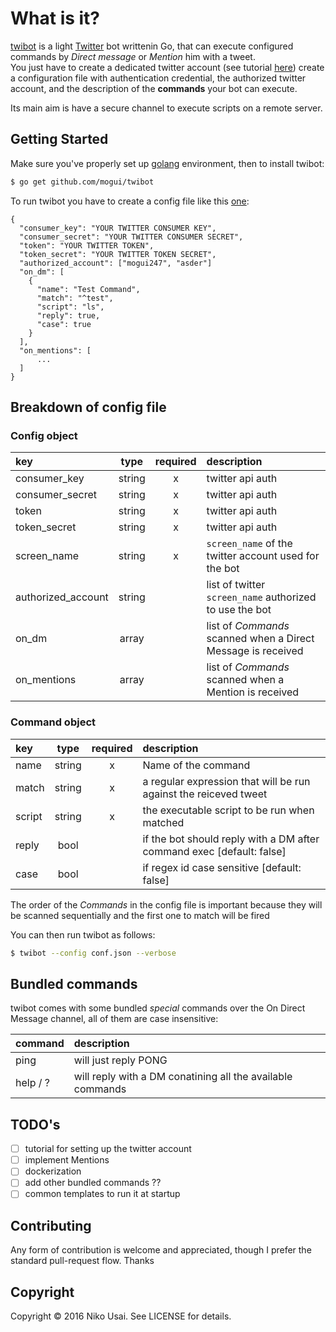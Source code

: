 
# What is it?

[twibot](http://github.com/mogui/twibot) is a light [Twitter](https://twitter.com) bot writtenin Go, that can execute configured commands by *Direct message* or *Mention* him with a tweet.   
You just have to create a dedicated twitter account (see tutorial [here](https://github.com/mogui/twibot/wiki/Account-Tutorial)) create a configuration file with authentication credential, the authorized twitter account, and the description of the **commands** your bot can execute.

Its main aim is have a secure channel to execute scripts on a remote server.

## Getting Started
Make sure you've properly set up [golang](https://golang.org/doc/install) environment, then to install twibot:

```bash
$ go get github.com/mogui/twibot
```

To run twibot you have to create a config file like this [one](https://github.com/mogui/twibot/blob/master/conf.json.example):
```
{
  "consumer_key": "YOUR TWITTER CONSUMER KEY",
  "consumer_secret": "YOUR TWITTER CONSUMER SECRET",
  "token": "YOUR TWITTER TOKEN",
  "token_secret": "YOUR TWITTER TOKEN SECRET",
  "authorized_account": ["mogui247", "asder"]
  "on_dm": [
    {
      "name": "Test Command",
      "match": "^test",
      "script": "ls",
      "reply": true,
      "case": true
    }
  ],
  "on_mentions": [
      ...
  ]
}
```
## Breakdown of config file

### Config object

| key                |  type  | required | description                                                  |
|:-------------------|:------:|:--------:|:-------------------------------------------------------------|
| consumer_key       | string |    x     | twitter api auth                                             |
| consumer_secret    | string |    x     | twitter api auth                                             |
| token              | string |    x     | twitter api auth                                             |
| token_secret       | string |    x     | twitter api auth                                             |
| screen_name        | string |    x     | `screen_name` of the twitter account used for the bot        |
| authorized_account | string |          | list of twitter `screen_name` authorized to use the bot      |
| on_dm              | array  |          | list of *Commands* scanned when a Direct Message is received |
| on_mentions        | array  |          | list of *Commands* scanned when a Mention is received        |

### Command object
| key    |  type  | required | description                                                           |
|:-------|:------:|:--------:|:----------------------------------------------------------------------|
| name   | string |    x     | Name of the command                                                   |
| match  | string |    x     | a regular expression that will be run against the reiceved tweet      |
| script | string |    x     | the executable script to be run when matched                          |
| reply  |  bool  |          | if the bot should reply with a DM after command exec [default: false] |
| case   |  bool  |          | if regex id case sensitive [default: false]                           |

The order of the *Commands* in the config file is important because they will be scanned sequentially and the first one to match will be fired

You can then run twibot as follows:

```bash
$ twibot --config conf.json --verbose
```

## Bundled commands

twibot comes with some bundled *special* commands over the On Direct Message channel, all of them are case insensitive:

| command  | description                                                |
|:---------|:-----------------------------------------------------------|
| ping     | will just reply PONG                                       |
| help / ? | will reply with a DM conatining all the available commands |


## TODO's
- [ ] tutorial for setting up the twitter account
- [ ] implement Mentions
- [ ] dockerization
- [ ] add other bundled commands ??
- [ ] common templates to run it at startup

## Contributing
Any form of contribution is welcome and appreciated, though I prefer the standard pull-request flow. Thanks

## Copyright
Copyright © 2016 Niko Usai. See LICENSE for details.   
